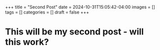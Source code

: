 +++
title = "Second Post"
date = 2024-10-31T15:05:42-04:00
images = []
tags = []
categories = []
draft = false
+++


# This will be my second post - will this work? 
